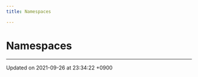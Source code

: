 ```yaml
---
title: Namespaces

---
```


# Namespaces







-------------------------------

Updated on 2021-09-26 at 23:34:22 +0900

